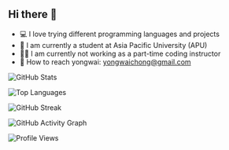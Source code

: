 ## Hi there 👋

- 💻 I love trying different programming languages and projects 
- 🏫 I am currently a student at Asia Pacific University (APU) 
- 👨‍🏫 I am currently not working as a part-time coding instructor 
- 📧 How to reach yongwai: [yongwaichong@gmail.com](mailto:yongwaichong@gmail.com)

![GitHub Stats](https://github-readme-stats.vercel.app/api?username=BehBeh-hi&show_icons=true&theme=tokyonight)

![Top Languages](https://github-readme-stats.vercel.app/api/top-langs/?username=BehBeh-hi&layout=compact&theme=tokyonight)

![GitHub Streak](https://github-readme-streak-stats.herokuapp.com/?user=BehBeh-hi&theme=tokyonight)

![GitHub Activity Graph](https://github-readme-activity-graph.vercel.app/graph?username=BehBeh-hi&theme=react-dark)

![Profile Views](https://komarev.com/ghpvc/?username=BehBeh-hi&color=blueviolet)
